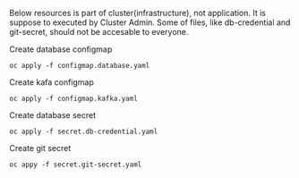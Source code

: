 Below resources is part of cluster(infrastructure), not application. It is suppose to executed by Cluster Admin. Some of files, like db-credential and git-secret, should not be accesable to everyone.

Create database configmap

`oc apply -f configmap.database.yaml`

Create kafa configmap

`oc apply -f configmap.kafka.yaml`

Create database secret

`oc apply -f secret.db-credential.yaml`

Create git secret

`oc appy -f secret.git-secret.yaml`